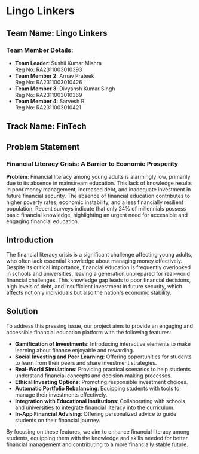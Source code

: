 # Lingo Linkers

## Team Name: Lingo Linkers

### Team Member Details:
- **Team Leader**: Sushil Kumar Mishra  
  Reg No: RA2311003010393
- **Team Member 2**: Arnav Prateek  
  Reg No: RA2311003010426
- **Team Member 3**: Divyansh Kumar Singh  
  Reg No: RA2311003010369
- **Team Member 4**: Sarvesh R  
  Reg No: RA2311003010421

## Track Name: FinTech

## Problem Statement

### Financial Literacy Crisis: A Barrier to Economic Prosperity

**Problem**: Financial literacy among young adults is alarmingly low, primarily due to its absence in mainstream education. This lack of knowledge results in poor money management, increased debt, and inadequate investment in future financial security. The absence of financial education contributes to higher poverty rates, economic instability, and a less financially resilient population. Recent surveys indicate that only 24% of millennials possess basic financial knowledge, highlighting an urgent need for accessible and engaging financial education.

## Introduction

The financial literacy crisis is a significant challenge affecting young adults, who often lack essential knowledge about managing money effectively. Despite its critical importance, financial education is frequently overlooked in schools and universities, leaving a generation unprepared for real-world financial challenges. This knowledge gap leads to poor financial decisions, high levels of debt, and insufficient investment in future security, which affects not only individuals but also the nation's economic stability.

## Solution

To address this pressing issue, our project aims to provide an engaging and accessible financial education platform with the following features:

- **Gamification of Investments**: Introducing interactive elements to make learning about finance enjoyable and rewarding.
- **Social Investing and Peer Learning**: Offering opportunities for students to learn from their peers and share investment strategies.
- **Real-World Simulations**: Providing practical scenarios to help students understand financial concepts and decision-making processes.
- **Ethical Investing Options**: Promoting responsible investment choices.
- **Automatic Portfolio Rebalancing**: Equipping students with tools to manage their investments effectively.
- **Integration with Educational Institutions**: Collaborating with schools and universities to integrate financial literacy into the curriculum.
- **In-App Financial Advising**: Offering personalized advice to guide students on their financial journey.

By focusing on these features, we aim to enhance financial literacy among students, equipping them with the knowledge and skills needed for better financial management and contributing to a more financially stable future.
